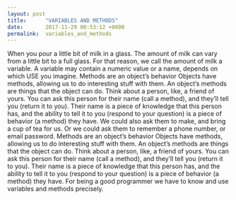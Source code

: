 ```yaml
---
layout: post
title:      "VARIABLES AND METHODS"
date:       2017-11-29 00:53:12 +0000
permalink:  variables_and_methods
---
```


When you pour a little bit of milk in a glass. The amount of milk can vary from a little bit to a full glass. For that reason, we call the amount of milk a variable. A variable may contain a numeric value or a name, depends on which USE you imagine. 
Methods are an object’s behavior
Objects have methods, allowing us to do interesting stuff with them. An object’s methods are things that the object can do.
Think about a person, like, a friend of yours. You can ask this person for their name (call a method), and they’ll tell you (return it to you). Their name is a piece of knowledge that this person has, and the ability to tell it to you (respond to your question) is a piece of behavior (a method) they have.
We could also ask them to make, and bring a cup of tea for us. Or we could ask them to remember a phone number, or email password.
Methods are an object’s behavior
Objects have methods, allowing us to do interesting stuff with them. An object’s methods are things that the object can do.
Think about a person, like, a friend of yours. You can ask this person for their name (call a method), and they’ll tell you (return it to you). Their name is a piece of knowledge that this person has, and the ability to tell it to you (respond to your question) is a piece of behavior (a method) they have.
For being a good programmer we have to  know and use variables and methods precisely.

